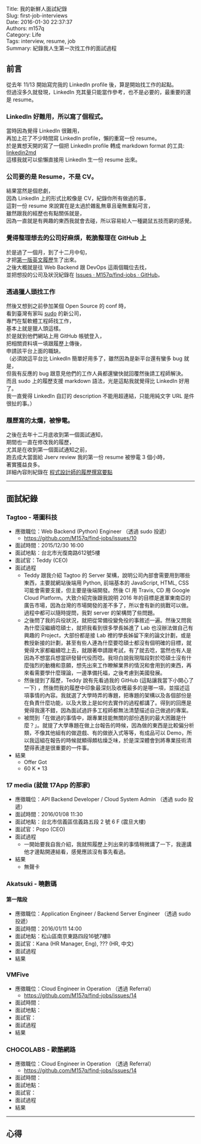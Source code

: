 Title: 我的新鮮人面試紀錄  
Slug: first-job-interviews  
Date: 2016-01-30 22:37:37  
Authors: m157q  
Category: Life  
Tags: interview, resume, job  
Summary: 紀錄我人生第一次找工作的面試過程  
  
  
## 前言  
  
從去年 11/13 開始寫完我的 LinkedIn profile 後，算是開始找工作的起點。  
但過沒多久就發現，LinkedIn 充其量只能當作參考，也不是必要的，最重要的還是 resume。  
  
  
### LinkedIn 好難用，所以寫了個程式。  
  
當時因為覺得 LinkedIn 很難用，  
再加上花了不少時間寫 LinkedIn profile，懶的重寫一份 resume。  
於是異想天開的寫了一個把 LinkedIn profile 轉成 markdown format 的工具:  
[linkedin2md](https://github.com/M157q/linkedin2md)  
這樣我就可以偷懶直接用 LinkedIn 生一份 resume 出來。  
  
  
### 公司要的是 Resume，不是 CV。  
  
結果當然是個悲劇，  
因為 LinkedIn 上的形式比較像是 CV，紀錄你所有做過的事，  
這對一份 resume 來說實在是太過於雜亂無章且毫無重點可言，  
雖然跟我的經歷也有點關係就是，  
因為一直就是有興趣的東西我就會去碰，所以容易給人一種鼯鼠五技而窮的感覺。  
  
  
### 覺得整理想去的公司好麻煩，乾脆整理在 GitHub 上  
  
於是過了一個月，到了十二月中旬，  
才把[第一版英文履歷](https://github.com/M157q/find-jobs/blob/master/archives/version-1/resume.pdf)生了出來。  
之後大概就是往 Web Backend 跟 DevOps 這兩個職位去找，  
並把想投的公司及狀況紀錄在 [Issues · M157q/find-jobs · GitHub](https://github.com/M157q/find-jobs/issues)。  
  
  
### 透過獵人頭找工作  
  
然後又想到之前參加某個 Open Source 的 conf 時，  
看到臺灣有家叫 [sudo](https://sudo.com.tw) 的新公司，  
專門在幫軟體工程師找工作，  
基本上就是獵人頭這樣。  
於是就到他們網站上用 GitHub 帳號登入，  
把相關資料填一填跟履歷上傳後，  
申請該平台上面的職缺。  
（必須說這平台比 LinkedIn 簡單好用多了，雖然因為是新平台還有蠻多 bug 就是，  
但我有反應的 bug 跟意見他們的工作人員都還蠻快就回覆然後請工程師解決。  
而且 sudo 上的履歷支援 markdown 語法，光是這點我就覺得比 LinkedIn 好用了。  
我一直覺得 LinkedIn 自訂的 description 不能用超連結，只能用純文字 URL 是件很扯的事。）  
  
  
### 履歷寫的太爛，被慘電。  
  
之後在去年十二月底收到第一個面試通知，  
期間也一直在修改我的履歷，  
尤其是在收到第一個面試通知之前，  
跑去成大當面給 Jserv review 我的第一份 resume 被慘電 3 個小時，  
著實獲益良多。  
詳細內容則紀錄在 [程式設計師的履歷撰寫要點](/posts/2016/01/22/how-to-write-a-resume-for-programming-jobs/)  
  
---  
  
## 面試紀錄  
  
### Tagtoo - 塔圖科技  
  
+ 應徵職位：Web Backend (Python) Engineer （透過 sudo 投遞）  
    + <https://github.com/M157q/find-jobs/issues/10>  
+ 面試時間：2015/12/30 16:00  
+ 面試地點：台北市光復南路612號5樓  
+ 面試官：Teddy (CEO)  
+ 面試過程  
    + Teddy 跟我介紹 Tagtoo 的 Server 架構，說明公司內部會需要用到哪些東西，主要就網站後端用 Python, 前端基本的 JavaScript, HTML, CSS 可能會需要支援，但主要是後端開發。然後 CI 用 Travis, CD 用 Google Cloud Platform。大致介紹完後跟我說明 2016 年的目標是進軍東南亞的廣告市場，因為台灣的市場開發的差不多了，所以會有新的挑戰可以做。過程中都可以隨時提問，我對 server 的架構問了些問題。  
    + 之後問了我的兵役狀況，就把從常備役變免役的事敘述一遍。然後又問我為什麼沒繼續唸碩士，就把我看到很多學長姊進了 Lab 也沒辦法做自己有興趣的 Project，大部份都是接 Lab 裡的學長姊留下來的論文計劃，或是教授新接的計劃，甚至有些人連為什麼要唸碩士都沒有個明確的目標，就覺得大家都繼續唸上去，就跟著申請跟考試，有了就去唸，當然也有人是因為不想當兵想當研發替代役而唸。我坦白說我現階段對於唸碩士沒有什麼強烈的動機和意願，想先出來工作瞭解業界的情況和會用到的東西，再來看需要學什麼理論，一邊準備托福，之後考慮到美國發展。  
    + 然後提到了履歷，Teddy 說有先看過我的 GitHub (這點讓我當下小開心了一下) ，然後問我的履歷中印象最深刻及收穫最多的是哪一項，並描述這項事情的內容。我就選了大學時弄的專題，把專題的架構以及各個部份是在負責什麼功能，以及大致上是如何去實作的過程都講了。得到的回應是覺得我還不錯，因為面試過許多工程師都無法清楚描述自己做過的專案。  
    + 被問到「在做過的事情中，跟專業技能無關的部份遇到的最大困難是什麼？」。就提了大學專題在做上台報告的時候，因為做的東西是比較偏分析類，不像其他組有的做遊戲、有的做嵌入式等等，有成品可以 Demo，所以我這組在報告的時候就顯得頗枯燥乏味，於是深深體會到將專業技術清楚得表達是很重要的一件事。  
+ 結果  
    + Offer Got  
    + 60 K * 13  
  
  
### 17 media (就做 17App 的那家)  
  
+ 應徵職位：API Backend Developer / Cloud System Admin （透過 sudo 投遞）  
+ 面試時間：2016/01/08 11:30  
+ 面試地點：台北市信義區信義路五段 2 號 6 F (震旦大樓)  
+ 面試官：Popo (CEO)  
+ 面試過程  
    + 一開始要我自我介紹，我就照履歷上列出來的事情稍微講了一下，我邊講他才邊點開連結看，感覺應該沒有事先看過。  
+ 結果  
    + 無聲卡  
  
  
### Akatsuki - 曉數碼  
  
#### 第一階段  
  
+ 應徵職位：Application Engineer / Backend Server Engineer （透過 sudo 投遞）  
+ 面試時間：2016/01/11 14:00  
+ 面試地點：松山區南京東路四段16號7樓B  
+ 面試官：Kana (HR Manager, Eng), ??? (HR, 中文)  
+ 面試過程  
+ 結果  
  
  
### VMFive  
  
+ 應徵職位：Cloud Engineer in Operation （透過 Referral）  
    + <https://github.com/M157q/find-jobs/issues/14>  
+ 面試時間：  
+ 面試地點：  
+ 面試官：  
+ 面試過程  
+ 結果  
  
### CHOCOLABS - 歐酷網路  
+ 應徵職位：Cloud Engineer in Operation （透過 Referral）  
    + <https://github.com/M157q/find-jobs/issues/14>  
+ 面試時間：  
+ 面試地點：  
+ 面試官：  
+ 面試過程  
+ 結果  
  
---  
  
## 心得  
  

